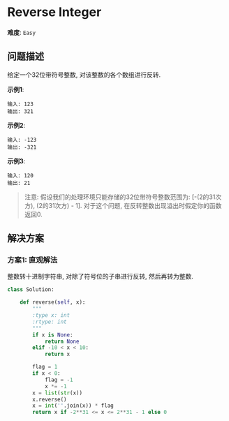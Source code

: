 # Reverse Integer

**难度**: `Easy`


## 问题描述

给定一个32位带符号整数, 对该整数的各个数组进行反转.

**示例1**:

    输入: 123
    输出: 321

**示例2**:

    输入: -123
    输出: -321

**示例3**:

    输入: 120
    输出: 21

> 注意: 假设我们的处理环境只能存储的32位带符号整数范围为: [-(2的31次方), (2的31次方) - 1].
对于这个问题, 在反转整数出现溢出时假定你的函数返回0.


## 解决方案

### 方案1: 直观解法

整数转十进制字符串, 对除了符号位的子串进行反转, 然后再转为整数.

```python
class Solution:

    def reverse(self, x):
        """
        :type x: int
        :rtype: int
        """
        if x is None:
            return None
        elif -10 < x < 10:
            return x

        flag = 1
        if x < 0:
            flag = -1
            x *= -1
        x = list(str(x))
        x.reverse()
        x = int(''.join(x)) * flag
        return x if -2**31 <= x <= 2**31 - 1 else 0
```
